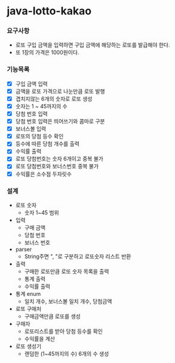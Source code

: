 # java-lotto-kakao
### 요구사항
- 로또 구입 금액을 입력하면 구입 금액에 해당하는 로또를 발급해야 한다. 
- 또 1장의 가격은 1000원이다.

### 기능목록
- [x] 구입 금액 입력
- [x] 금액을 로또 가격으로 나눈만큼 로또 발행
- [x] 겹치지않는 6개의 숫자로 로또 생성
- [x] 숫자는 1 ~ 45까지의 수 
- [x] 당첨 번호 입력
- [x] 당첨 번호 입력은 띄어쓰기와 콤마로 구분
- [x] 보너스볼 입력
- [x] 로또의 당첨 등수 확인
- [x] 등수에 따른 당첨 개수를 출력
- [x] 수익률 출력
- [x] 로또 당첨번호는 숫자 6개이고 중복 불가 
- [x] 로또 당첨번호와 보너스번호 중복 불가
- [x] 수익률은 소수점 두자릿수

### 설계
- 로또 숫자
  - 숫자 1~45 범위
- 입력
  - 구매 금액
  - 당첨 번호
  - 보너스 번호
- parser
  - String주면 ", "로 구분하고 로또숫자 리스트 반환
- 출력
  - 구매한 로또만큼 로또 숫자 목록을 출력
  - 통계 출력
  - 수익률 출력
- 통계 enum
  - 일치 개수, 보너스볼 일치 개수, 당첨금액
- 로또 구매처
  - 구매금액만큼 로또를 생성
- 구매자
  - 로또리스트를 받아 당첨 등수를 확인
  - 수익률을 계산
- 로또 생성기
  - 랜덤한 (1~45까지의 수) 6개의 수 생성